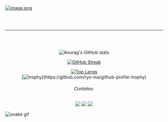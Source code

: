 </br>

[![image.png](https://i.postimg.cc/9QMVHk2y/image.png)](https://postimg.cc/TpZBrCpP)

</br>
</br>
<hr size="1" width="100%" align="center" noshade>
</br>
</br>
<div align="center">
  
![Anurag's GitHub stats](https://github-readme-stats.vercel.app/api?username=rozendox&show_icons=true&theme=radical) 
</div>
<div align="center">
  
[![GitHub Streak](https://streak-stats.demolab.com?user=rozendox&theme=dark&locale=pt_BR&date_format=j%20M%5B%20Y%5D&card_width=490&fire=7D31EB&background=45%2CD6CCEB%2CAF65EB)](https://git.io/streak-stats)

</div>

<div align="center">
  
[![Top Langs](https://github-readme-stats.vercel.app/api/top-langs/?username=rozendox&layout=compact)](https://github.com/rozendox/github-readme-stats) 
</br> 
[![trophy](https://github-profile-trophy.vercel.app/?username=rozendox&row=2&column=4&theme=onedark&column=3&margin-w=15&margin-h=15&title=Repositories,Commits,Stars,Followers,)](https://github.com/ryo-ma/github-profile-trophy)

</div>

<h6> <p align="center"> <i>  Contatos:</i> </p> </h6>


<div>
  <p align="center">
  <a href="https://instagram.com/rozendox_" target="_blank"><img src="https://img.shields.io/badge/-Instagram-%23E4405F?style=for-the-badge&logo=instagram&logoColor=white" target="_blank"></a>
  <a href = "mailto:roxy.py@protonmail.com"><img src="https://img.shields.io/badge/Gmail-D14836?style=for-the-badge&logo=gmail&logoColor=white" target="_blank"></a>
  <a href="https://www.linkedin.com/in/cgrox/" target="_blank"><img src="https://img.shields.io/badge/-LinkedIn-%230077B5?style=for-the-badge&logo=linkedin&logoColor=white" target="_blank"></a>  

</div>



![snake gif](https://github.com/rozendox/rozendox/blob/output/github-contribution-grid-snake.gif)




